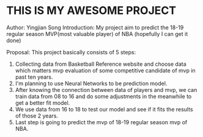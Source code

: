 # THIS IS MY AWESOME PROJECT
Author: Yingjian Song
Introduction:
My project aim to predict the 18-19 regular season MVP(most valuable player) of NBA (hopefully I can get it done)

Proposal:
This project basically consists of 5 steps:
1. Collecting data from Basketball Reference website and choose data which matters mvp evaluation of some competitive candidate of mvp in past ten years.
2. I'm planning to use Neural Networks to be prediction model.
3. After knowing the connection between data of players and mvp, we can train data from 08 to 16 and do some adjustments in the meanwhile to get a better fit model.
4. We use data from 16 to 18 to test our model and see if it fits the results of those 2 years.
5. Last step is going to predict the mvp of 18-19 regular season mvp of NBA.

